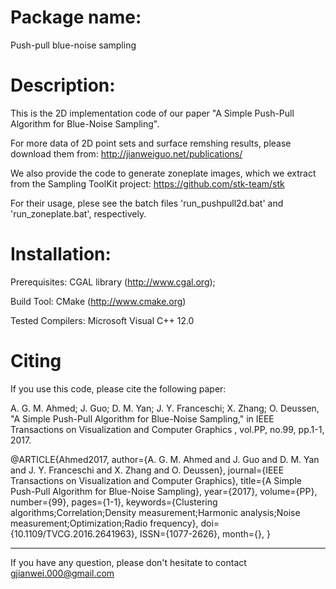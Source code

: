 # Package name: 
Push-pull blue-noise sampling

# Description:
This is the 2D implementation code of our paper "A Simple Push-Pull Algorithm for Blue-Noise Sampling".

For more data of 2D point sets and surface remshing results, please download them from: http://jianweiguo.net/publications/

We also provide the code to generate zoneplate images, which we extract from the Sampling ToolKit project: https://github.com/stk-team/stk

For their usage, plese see the batch files 'run_pushpull2d.bat' and 'run_zoneplate.bat', respectively.

# Installation:
Prerequisites:
    CGAL library (http://www.cgal.org);
    
Build Tool:
    CMake (http://www.cmake.org)
    
Tested Compilers:
    Microsoft Visual C++ 12.0
	
# Citing
If you use this code, please cite the following paper:

A. G. M. Ahmed; J. Guo; D. M. Yan; J. Y. Franceschi; X. Zhang; O. Deussen, "A Simple Push-Pull Algorithm for Blue-Noise Sampling," in IEEE Transactions on Visualization and Computer Graphics , vol.PP, no.99, pp.1-1, 2017.

@ARTICLE{Ahmed2017, 
	author={A. G. M. Ahmed and J. Guo and D. M. Yan and J. Y. Franceschi and X. Zhang and O. Deussen}, 
	journal={IEEE Transactions on Visualization and Computer Graphics}, 
	title={A Simple Push-Pull Algorithm for Blue-Noise Sampling}, 
	year={2017}, 
	volume={PP}, 
	number={99}, 
	pages={1-1}, 
	keywords={Clustering algorithms;Correlation;Density measurement;Harmonic analysis;Noise measurement;Optimization;Radio frequency}, 
	doi={10.1109/TVCG.2016.2641963}, 
	ISSN={1077-2626}, 
	month={},
}

----------------------------------------------------------------
If you have any question, please don't hesitate to contact gjianwei.000@gmail.com

